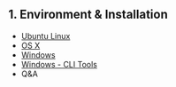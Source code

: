 ## 1. Environment & Installation

- [Ubuntu Linux](/developers/1_installation/1-1_ubuntu.md#building-on-ubuntu)
- [OS X](/developers/1_installation/1-2_osx.md#building-on-os-x)
- [Windows](/developers/1_installation/1-3_windows.md#building-on-windows)
- [Windows - CLI Tools](/developers/1_installation/1-4_windows_cli_tool.md#contents)
- Q&A
